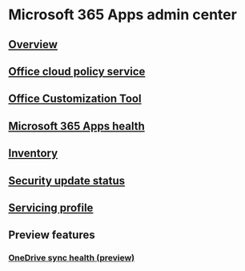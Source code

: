 # Microsoft 365 Apps admin center
## [Overview](overview.md)
## [Office cloud policy service](overview-office-cloud-policy-service.md)
## [Office Customization Tool](overview-office-customization-tool.md)
## [Microsoft 365 Apps health](microsoft-365-apps-health.md)
## [Inventory](inventory.md)
## [Security update status](security-update-status.md)
## [Servicing profile](servicing-profile.md)

## Preview features
### [OneDrive sync health (preview)](/onedrive/sync-health)
